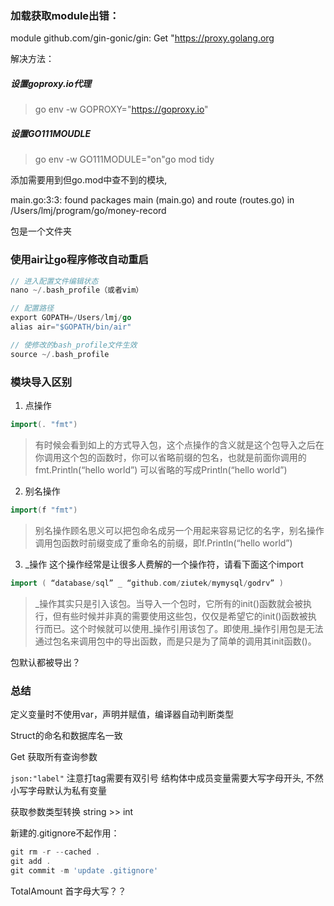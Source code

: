 ### 加载获取module出错：
module github.com/gin-gonic/gin: Get "https://proxy.golang.org

解决方法：
##### 设置goproxy.io代理
>go env -w GOPROXY="https://goproxy.io"
##### 设置GO111MOUDLE
>go env -w GO111MODULE="on"go mod tidy

添加需要用到但go.mod中查不到的模块,

main.go:3:3: found packages main (main.go) and route (routes.go) in /Users/lmj/program/go/money-record

包是一个文件夹

### 使用air让go程序修改自动重启
```GO
// 进入配置文件编辑状态
nano ~/.bash_profile（或者vim）

// 配置路径
export GOPATH=/Users/lmj/go
alias air="$GOPATH/bin/air"

// 使修改的bash_profile文件生效
source ~/.bash_profile
```

### 模块导入区别
1. 点操作

```GO
import(. "fmt")
```
>有时候会看到如上的方式导入包，这个点操作的含义就是这个包导入之后在你调用这个包的函数时，你可以省略前缀的包名，也就是前面你调用的fmt.Println(“hello world”)  可以省略的写成Println(“hello world”)

2. 别名操作
```go
import(f "fmt")
```
>别名操作顾名思义可以把包命名成另一个用起来容易记忆的名字，别名操作调用包函数时前缀变成了重命名的前缀，即f.Println(“hello world”)

3. _操作   这个操作经常是让很多人费解的一个操作符，请看下面这个import
```go
import ( “database/sql” _ “github.com/ziutek/mymysql/godrv” ) 
```
>_操作其实只是引入该包。当导入一个包时，它所有的init()函数就会被执行，但有些时候并非真的需要使用这些包，仅仅是希望它的init()函数被执 行而已。这个时候就可以使用_操作引用该包了。即使用_操作引用包是无法通过包名来调用包中的导出函数，而是只是为了简单的调用其init函数()。

包默认都被导出？

### 总结
定义变量时不使用var，声明并赋值，编译器自动判断类型

Struct的命名和数据库名一致

Get 获取所有查询参数

`json:"label"`
注意打tag需要有双引号
结构体中成员变量需要大写字母开头, 不然小写字母默认为私有变量

获取参数类型转换 string >> int

新建的.gitignore不起作用：
```go
git rm -r --cached .
git add .
git commit -m 'update .gitignore'
```

TotalAmount 首字母大写？？

